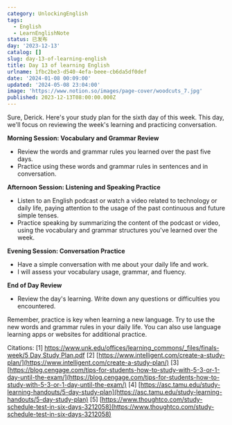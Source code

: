 ```yaml
---
category: UnlockingEnglish
tags:
  - English
  - LearnEnglishNote
status: 已发布
day: '2023-12-13'
catalog: []
slug: day-13-of-learning-english
title: Day 13 of learning English
urlname: 1fbc2be3-d540-4efa-beee-cb6da5df0def
date: '2024-01-08 00:09:00'
updated: '2024-05-08 23:04:00'
image: 'https://www.notion.so/images/page-cover/woodcuts_7.jpg'
published: 2023-12-13T08:00:00.000Z
---
```


Sure, Derick. Here's your study plan for the sixth day of this week. This day, we'll focus on reviewing the week's learning and practicing conversation.


**Morning Session: Vocabulary and Grammar Review**

- Review the words and grammar rules you learned over the past five days.
- Practice using these words and grammar rules in sentences and in conversation.

**Afternoon Session: Listening and Speaking Practice**

- Listen to an English podcast or watch a video related to technology or daily life, paying attention to the usage of the past continuous and future simple tenses.
- Practice speaking by summarizing the content of the podcast or video, using the vocabulary and grammar structures you've learned over the week.

**Evening Session: Conversation Practice**

- Have a simple conversation with me about your daily life and work.
- I will assess your vocabulary usage, grammar, and fluency.

**End of Day Review**

- Review the day's learning. Write down any questions or difficulties you encountered.

Remember, practice is key when learning a new language. Try to use the new words and grammar rules in your daily life. You can also use language learning apps or websites for additional practice.


Citations:
[1] [https://www.unk.edu/offices/learning_commons/_files/finals-week/5 Day Study Plan.pdf](https://www.unk.edu/offices/learning_commons/_files/finals-week/5%20Day%20Study%20Plan.pdf)
[2] [https://www.intelligent.com/create-a-study-plan/](https://www.intelligent.com/create-a-study-plan/)
[3] [https://blog.cengage.com/tips-for-students-how-to-study-with-5-3-or-1-day-until-the-exam/](https://blog.cengage.com/tips-for-students-how-to-study-with-5-3-or-1-day-until-the-exam/)
[4] [https://asc.tamu.edu/study-learning-handouts/5-day-study-plan](https://asc.tamu.edu/study-learning-handouts/5-day-study-plan)
[5] [https://www.thoughtco.com/study-schedule-test-in-six-days-3212058](https://www.thoughtco.com/study-schedule-test-in-six-days-3212058)

